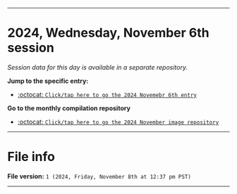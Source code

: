 
***

# 2024, Wednesday, November 6th session

_Session data for this day is available in a separate repository._

**Jump to the specific entry:**

- [:octocat: `Click/tap here to go the 2024 Novemebr 6th entry`](https://github.com/seanpm2001/SeansLifeArchive_Images_ModernSmurfsVillage_Y2024_V11/tree/SeansLifeArchive_ModernSmurfsVillage_Y2024_V11_Main-dev/2024/11_November/06/)

**Go to the monthly compilation repository**

- [:octocat: `Click/tap here to go the 2024 November image repository`](https://github.com/seanpm2001/SeansLifeArchive_Images_ModernSmurfsVillage_Y2024_V11/)

***

# File info

**File version:** `1 (2024, Friday, November 8th at 12:37 pm PST)`

***
